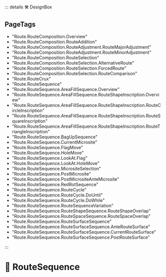 ::: details 🛠 DesignBox

<h2>PageTags</h2>

- "Route.RouteComposition.Overview"
- "Route.RouteComposition.RouteAddition"
- "Route.RouteComposition.RouteAdjustment.RouteMajorAdjustment"
- "Route.RouteComposition.RouteAdjustment.RouteMinorAdjustment"
- "Route.RouteComposition.RouteSelection"
- "Route.RouteComposition.RouteSelection.AlternativeRoute"
- "Route.RouteComposition.RouteSelection.ForcedRoute"
- "Route.RouteComposition.RouteSelection.RouteComparison"
- "Route.RouteCrux"
- "Route.RouteSequence"
- "Route.RouteSequence.AreaFillSequence.Overview"
- "Route.RouteSequence.AreaFillSequence.RouteShapeInscription.Overview"
- "Route.RouteSequence.AreaFillSequence.RouteShapeInscription.RouteCircleInscription"
- "Route.RouteSequence.AreaFillSequence.RouteShapeInscription.RouteSquareInscription"
- "Route.RouteSequence.AreaFillSequence.RouteShapeInscription.RouteTriangleInscription"
- "Route.RouteSequence.BagUpSequence"
- "Route.RouteSequence.CurrentMicrosite"
- "Route.RouteSequence.FlagMove"
- "Route.RouteSequence.HoleMove"
- "Route.RouteSequence.LookAt.Flag"
- "Route.RouteSequence.LookAt.HoleMove"
- "Route.RouteSequence.MicrositeSelection"
- "Route.RouteSequence.PostMicrosite"
- "Route.RouteSequence.PostMicrositeAnteMicrosite"
- "Route.RouteSequence.RedRotSequence"
- "Route.RouteSequence.RouteCycle"
- "Route.RouteSequence.RouteCycle.DoUntil"
- "Route.RouteSequence.RouteCycle.DoWhile"
- "Route.RouteSequence.RouteSequenceVariation"
- "Route.RouteSequence.RouteShapeSequence.RouteShapeOverlap"
- "Route.RouteSequence.RouteSpaceSequence.RouteSpaceOverlap"
- "Route.RouteSequence.RouteSurfaceSequence"
- "Route.RouteSequence.RouteSurfaceSequence.AnteRouteSurface"
- "Route.RouteSequence.RouteSurfaceSequence.CurrentRouteSurface"
- "Route.RouteSequence.RouteSurfaceSequence.PostRouteSurface"

:::

# 🔺 <route>RouteSequence</route>